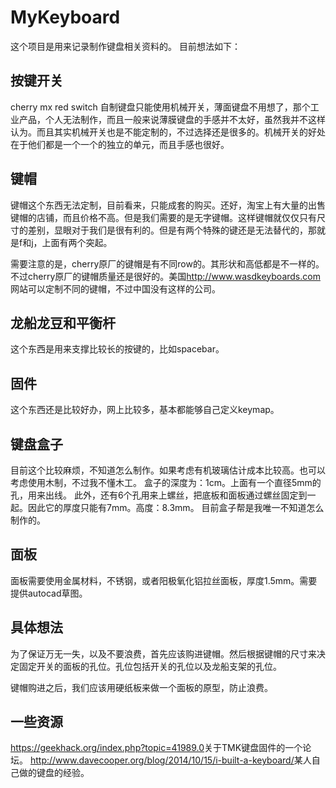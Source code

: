 # MyKeyboard 

这个项目是用来记录制作键盘相关资料的。
目前想法如下：

按键开关
---------
cherry mx red switch
自制键盘只能使用机械开关，薄面键盘不用想了，那个工业产品，个人无法制作，而且一般来说薄膜键盘的手感并不太好，虽然我并不这样认为。而且其实机械开关也是不能定制的，不过选择还是很多的。机械开关的好处在于他们都是一个一个的独立的单元，而且手感也很好。

键帽
-----
键帽这个东西无法定制，目前看来，只能成套的购买。还好，淘宝上有大量的出售键帽的店铺，而且价格不高。但是我们需要的是无字键帽。这样键帽就仅仅只有尺寸的差别，显眼对于我们是很有利的。但是有两个特殊的键还是无法替代的，那就是f和j，上面有两个突起。

需要注意的是，cherry原厂的键帽是有不同row的。其形状和高低都是不一样的。不过cherry原厂的键帽质量还是很好的。美国<http://www.wasdkeyboards.com>网站可以定制不同的键帽，不过中国没有这样的公司。

龙船龙豆和平衡杆
--------
这个东西是用来支撑比较长的按键的，比如spacebar。

固件
-----
这个东西还是比较好办，网上比较多，基本都能够自己定义keymap。

键盘盒子
--------
目前这个比较麻烦，不知道怎么制作。如果考虑有机玻璃估计成本比较高。也可以考虑使用木制，不过我不懂木工。
盒子的深度为：1cm。上面有一个直径5mm的孔，用来出线。
此外，还有6个孔用来上螺丝，把底板和面板通过螺丝固定到一起。因此它的厚度只能有7mm。高度：8.3mm。
目前盒子帮是我唯一不知道怎么制作的。



面板
----
面板需要使用金属材料，不锈钢，或者阳极氧化铝拉丝面板，厚度1.5mm。需要提供autocad草图。

具体想法
--------
为了保证万无一失，以及不要浪费，首先应该购进键帽。然后根据键帽的尺寸来决定固定开关的面板的孔位。孔位包括开关的孔位以及龙船支架的孔位。

键帽购进之后，我们应该用硬纸板来做一个面板的原型，防止浪费。

一些资源
--------
<https://geekhack.org/index.php?topic=41989.0>关于TMK键盘固件的一个论坛。
<http://www.davecooper.org/blog/2014/10/15/i-built-a-keyboard/>某人自己做的键盘的经验。








